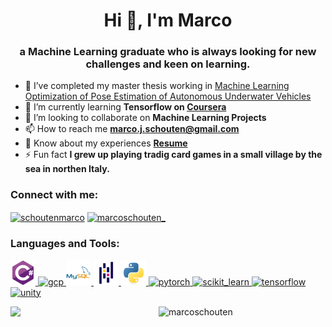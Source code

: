 <h1 align="center">Hi 👋, I'm Marco</h1>
<h3 align="center">a Machine Learning graduate who is always looking for new challenges and keen on learning.</h3>

- 🔭 I’ve completed my master thesis working in [Machine Learning Optimization of Pose Estimation of Autonomous Underwater Vehicles](https://github.com/MarcoSchouten/master-thesis)
- 🌱 I’m currently learning **Tensorflow on [Coursera](https://www.coursera.org/learn/introduction-tensorflow)**
- 👯 I’m looking to collaborate on **Machine Learning Projects**
- 📫 How to reach me **marco.j.schouten@gmail.com**
- 📄 Know about my experiences **[Resume](https://drive.google.com/file/d/1qwN2uLvn8yQyJV1s21MJMOqSbZc6yj3B/view?usp=sharing)**
- ⚡ Fun fact **I grew up playing tradig card games in a small village by the sea in northen Italy.**

<h3 align="left">Connect with me:</h3>
<p align="left">
<a href="https://linkedin.com/in/schoutenmarco" target="blank"><img align="center" src="https://raw.githubusercontent.com/rahuldkjain/github-profile-readme-generator/master/src/images/icons/Social/linked-in-alt.svg" alt="schoutenmarco" height="30" width="40" /></a>
<a href="https://instagram.com/marcoschouten_" target="blank"><img align="center" src="https://raw.githubusercontent.com/rahuldkjain/github-profile-readme-generator/master/src/images/icons/Social/instagram.svg" alt="marcoschouten_" height="30" width="40" /></a>


<h3 align="left">Languages and Tools:</h3>
<p align="left"> <a href="https://www.w3schools.com/cs/" target="_blank" rel="noreferrer"> <img src="https://raw.githubusercontent.com/devicons/devicon/master/icons/csharp/csharp-original.svg" alt="csharp" width="40" height="40"/> </a> <a href="https://cloud.google.com" target="_blank" rel="noreferrer"> <img src="https://www.vectorlogo.zone/logos/google_cloud/google_cloud-icon.svg" alt="gcp" width="40" height="40"/> </a> <a href="https://www.mysql.com/" target="_blank" rel="noreferrer"> <img src="https://raw.githubusercontent.com/devicons/devicon/master/icons/mysql/mysql-original-wordmark.svg" alt="mysql" width="40" height="40"/> </a> <a href="https://pandas.pydata.org/" target="_blank" rel="noreferrer"> <img src="https://raw.githubusercontent.com/devicons/devicon/2ae2a900d2f041da66e950e4d48052658d850630/icons/pandas/pandas-original.svg" alt="pandas" width="40" height="40"/> </a> <a href="https://www.python.org" target="_blank" rel="noreferrer"> <img src="https://raw.githubusercontent.com/devicons/devicon/master/icons/python/python-original.svg" alt="python" width="40" height="40"/> </a> <a href="https://pytorch.org/" target="_blank" rel="noreferrer"> <img src="https://www.vectorlogo.zone/logos/pytorch/pytorch-icon.svg" alt="pytorch" width="40" height="40"/> </a> <a href="https://scikit-learn.org/" target="_blank" rel="noreferrer"> <img src="https://upload.wikimedia.org/wikipedia/commons/0/05/Scikit_learn_logo_small.svg" alt="scikit_learn" width="40" height="40"/> </a> <a href="https://www.tensorflow.org" target="_blank" rel="noreferrer"> <img src="https://www.vectorlogo.zone/logos/tensorflow/tensorflow-icon.svg" alt="tensorflow" width="40" height="40"/> </a> <a href="https://unity.com/" target="_blank" rel="noreferrer"> <img src="https://www.vectorlogo.zone/logos/unity3d/unity3d-icon.svg" alt="unity" width="40" height="40"/> </a> </p>



<img align="left" width="47%"  src="https://github-readme-stats.vercel.app/api/top-langs?username=marcoschouten&show_icons=true&locale=en&layout=compact" />

<img align="left" width="47%"  src="https://github-readme-stats.vercel.app/api?username=marcoschouten&show_icons=true&locale=en" alt="marcoschouten" />

